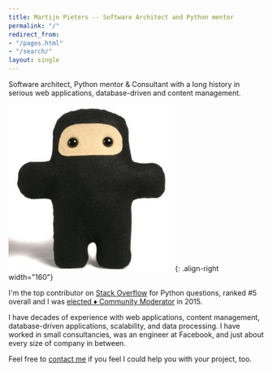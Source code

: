 ```yaml
---
title: Martijn Pieters -- Software Architect and Python mentor
permalink: "/"
redirect_from:
- "/pages.html"
- "/search/"
layout: single
---
```


Software architect, Python mentor & Consultant with a long history in serious web applications, database-driven and content management.

![Wee Ninja plush by Shawnimals](/assets/images/ninja_avatar.jpg){: .align-right width="160"}

I'm the top contributor on [Stack Overflow](https://stackoverflow.com/users/100297) for Python questions, ranked #5 overall and I was [elected ♦ Community Moderator](https://meta.stackoverflow.com/q/291017/100297) in 2015. 

I have decades of experience with web applications, content management, database-driven applications, scalability, and data processing. I have worked in small consultancies, was an engineer at Facebook, and just about every size of company in between.

Feel free to [contact me](/contact/) if you feel I could help you with your project, too.
